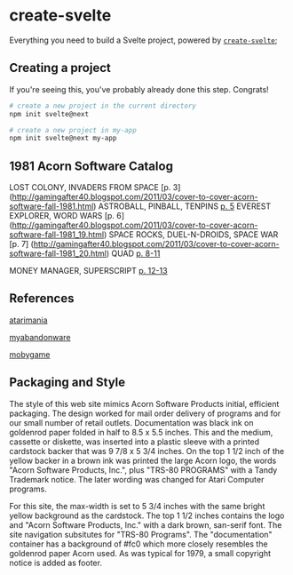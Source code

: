 # create-svelte

Everything you need to build a Svelte project, powered by [`create-svelte`](https://github.com/sveltejs/kit/tree/master/packages/create-svelte);

## Creating a project

If you're seeing this, you've probably already done this step. Congrats!

```bash
# create a new project in the current directory
npm init svelte@next

# create a new project in my-app
npm init svelte@next my-app
```


## 1981 Acorn Software Catalog

LOST COLONY, INVADERS FROM SPACE [p. 3] (http://gamingafter40.blogspot.com/2011/03/cover-to-cover-acorn-software-fall-1981.html)
ASTROBALL, PINBALL, TENPINS [p. 5](http://gamingafter40.blogspot.com/2011/03/cover-to-cover-acorn-software-fall-1981_13.html)
EVEREST EXPLORER, WORD WARS [p. 6] (http://gamingafter40.blogspot.com/2011/03/cover-to-cover-acorn-software-fall-1981_19.html)
SPACE ROCKS, DUEL-N-DROIDS, SPACE WAR [p. 7] (http://gamingafter40.blogspot.com/2011/03/cover-to-cover-acorn-software-fall-1981_20.html)
QUAD [p. 8-11](http://gamingafter40.blogspot.com/2011/03/cover-to-cover-acorn-software-fall-1981_26.html)

MONEY MANAGER, SUPERSCRIPT [p. 12-13](http://gamingafter40.blogspot.com/2011/03/cover-to-cover-acorn-software-fall-1981_27.html) 

## References

[atarimania](http://www.atarimania.com/list_games_atari-400-800-xl-xe-acorn-software_publisher_1057_8_G.html)

 [myabandonware](https://www.myabandonware.com/browse/publisher/acorn-software-products-inc-20u/)

 [mobygame](https://www.mobygames.com/company/acorn-software-products-inc)

 ## Packaging and Style

 The style of this web site mimics Acorn Software Products initial, efficient packaging. The design worked for mail order delivery of programs and for our small number of retail outlets. Documentation was black ink on goldenrod paper folded in half to 8.5 x 5.5 inches. This and the medium, cassette or diskette, was inserted into a plastic sleeve with a printed cardstock backer that was 9 7/8 x 5 3/4 inches. On the top 1 1/2 inch of the yellow backer in a brown ink was printed the large Acorn logo, the words "Acorn Software Products, Inc.", plus "TRS-80 PROGRAMS" with a Tandy Trademark notice. The later wording was changed for Atari Computer programs.

For this site, the max-width is set to 5 3/4 inches with the same bright yellow background as the cardstock. The top 1 1/2 inches contains the logo and "Acorn Software Products, Inc." with a dark brown, san-serif font. The site navigation subsitutes for "TRS-80 Programs". The "documentation" container has a background of #fc0 which more closely resembles the goldenrod paper Acorn used. As was typical for 1979, a small copyright notice is added as footer.
